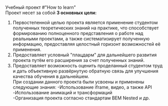 Учебный проект #"How to learn"  
Проект несет за собой **3 основных цели:**  
1. Первостепенной целью проекта является применение студентом полученных теоретических знаний на практике, что способствует формированию полноценного представления о работе над реальными проектами, а также систематизирует полученную информацию, предоставляя целостный горизонт возможностей её применения.  
2. Предоставляет условный "плацдарм" для дальнейшего развития проекта путём его расширения за счет полученных знаний.  
3. Предоставляет возможность оценить проделанный студентом труд и дать объективную развёрнутую обратную связь для улучшения качества обучения в дальнейшем.      
При создании данного проекта были усвоены и применены следующие знания:
 -Использование iframe, видео, а также API  
 -Использование анимаций и трансформаций  
 -Организация проекта согласно стандартам BEM Nested  и др.